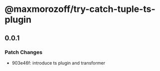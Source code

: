 # @maxmorozoff/try-catch-tuple-ts-plugin

## 0.0.1

### Patch Changes

- 903e46f: introduce ts plugin and transformer
